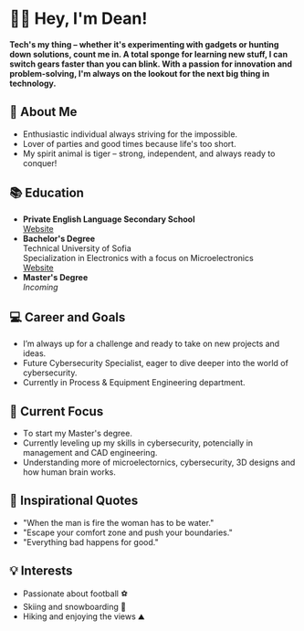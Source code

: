 # 👋🏽 Hey, I'm Dean!
 ####   Tech's my thing – whether it's experimenting with gadgets or hunting down solutions, count me in. A total sponge for learning new stuff, I can switch gears faster than you can blink. With a passion for innovation and problem-solving, I'm always on the lookout for the next big thing in technology.
## 🚀 About Me
- Enthusiastic individual always striving for the impossible.
- Lover of parties and good times because life's too short.
- My spirit animal is tiger – strong, independent, and always ready to conquer!
## 📚 Education
- **Private English Language Secondary School**  
  [Website](https://www.pelss-chelopech.bg/bg/)
- **Bachelor's Degree**  
  Technical University of Sofia  
  Specialization in Electronics with a focus on Microelectronics  
  [Website](https://www.tu-sofia.bg/)
- **Master's Degree**  
  *Incoming*

## 💻 Career and Goals
- I’m always up for a challenge and ready to take on new projects and ideas.
- Future Cybersecurity Specialist, eager to dive deeper into the world of cybersecurity.
- Currently in Process & Equipment Engineering department. 
## 🌱 Current Focus
- Тo start my Master's degree.
- Currently leveling up my skills in cybersecurity, potencially in management and CAD engineering.
- Understanding more of microelectornics, cybersecurity, 3D designs and how human brain works.
## 💭 Inspirational Quotes
- "When the man is fire the woman has to be water."
- "Escape your comfort zone and push your boundaries."
- "Everything bad happens for good."
## 💡 Interests
- Passionate about football ⚽
- Skiing and snowboarding 🎿
- Hiking and enjoying the views ⛰️
